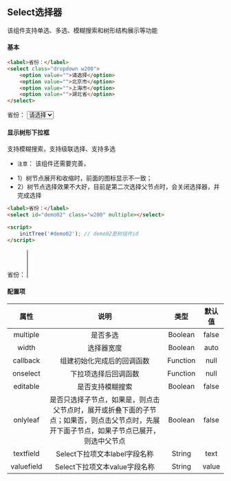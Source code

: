 ## Select选择器
该组件支持单选、多选、模糊搜索和树形结构展示等功能

#### 基本
``` html
<label>省份：</label>
<select class="dropdown w200">
	<option value="">请选择</option>
	<option value="">北京市</option>
	<option value="">上海市</option>
	<option value="">湖北省</option>
</select>
```
<div>
	<label>省份：</label>
	<select class="dropdown w200">
		<option value="">请选择</option>
		<option value="1">北京市</option>
		<option value="2">上海市</option>
		<option value="3">湖北省</option>
	</select>
</div>

#### 显示树形下拉框
支持模糊搜索，支持级联选择、支持多选
* `注意`： 该组件还需要完善，
- 1）树节点展开和收缩时，前面的图标显示不一致；
- 2）树节点选择效果不大好，目前是第二次选择父节点时，会关闭选择器，并完成选择

``` html
<label>省份：</label>
<select id="demo02" class="w200" multiple></select>

<script>
	initTree('#demo02'); // demo02是树组件id
</script>
```
<div>
	<label>省份：</label>
	<select id="demo02" class="w200" multiple></select>
</div>


#### 配置项
| 属性        |说明|类型|默认值|     
|:-------------:|:-------------:|:-----:|:-----:|
| multiple      |是否多选 | Boolean | false |
| width      |选择器宽度 | Boolean | auto |
| callback      |组建初始化完成后的回调函数 | Function | null |
| onselect      |下拉项选择后回调函数 | Function | null |
| editable      |是否支持模糊搜索 | Boolean | false |
| onlyleaf      |是否只选择子节点，如果是，则点击父节点时，展开或折叠下面的子节点；如果否，则点击父节点时，先展开下面子节点，如果子节点已展开，则选中父节点      |   Boolean | false |
| textfield |Select下拉项文本label字段名称      |    String | text |
| valuefield |Select下拉项文本value字段名称      |    String | value |

<script>
	seajs.use(['jquery'], function($) {
		seajs.use(['component'], function(dropdown){
			initTree('#demo02');
			console.log(222, $, dropdown)
		})
	});
</script>


<!-- <script>
function handleExternalScript (src) {
  var container = Docsify.dom.getNode('#main');
  var scripts = Docsify.dom.findAll(container, 'inscript');

  for (var i = scripts.length; i--;) {
    var script = scripts[i];
console.log('aaaa',script)

    if (script && script.src) {
      var newScript = document.createElement('script');
	  newScript.src = src;

      Array.prototype.slice.call(script.attributes).forEach(function (attribute) {
        newScript[attribute.name] = attribute.value;
      });

      script.parentNode.insertBefore(newScript, script);
      script.parentNode.removeChild(script);
    }
  }
}
handleExternalScript();
console.log('aaaa')
</script> -->